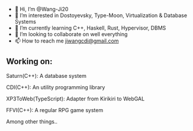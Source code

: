 
- 👋 Hi, I’m @Wang-Ji20
- 👀 I’m interested in Dostoyevsky, Type-Moon, Virtualization & Database Systems
- 🌱 I’m currently learning C++, Haskell, Rust, Hypervisor, DBMS
- 💞️ I’m looking to collaborate on well everything
- 📫 How to reach me jiwangcdi@gmail.com

Working on:
- 
Saturn(C++): A database system

CDI(C++): An utility programming library

XP3ToWeb(TypeScript): Adapter from Kirikiri to WebGAL

FFVI(C++): A regular RPG game system

Among other things..

<!---
Wang-Ji20/Wang-Ji20 is a ✨ special ✨ repository because its `README.md` (this file) appears on your GitHub profile.
You can click the Preview link to take a look at your changes.
--->
